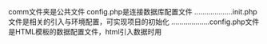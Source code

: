 comm文件夹是公共文件 config.php是连接数据库配置文件
...................init.php文件是相关的引入与环境配置，可实现项目的初始化 
...................config.php文件是HTML模板的数据配置文件，html引入数据时用<? =PHP名('键名') ?>


